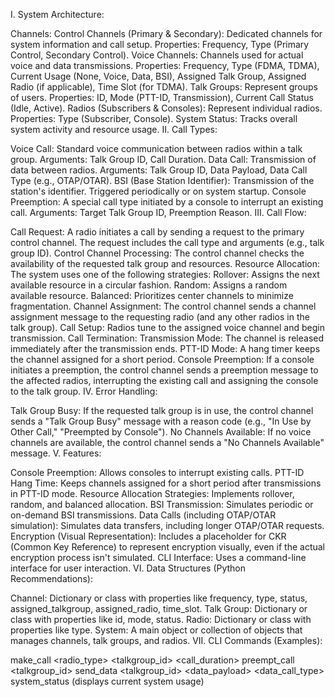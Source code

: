 I. System Architecture:

Channels:
Control Channels (Primary & Secondary): Dedicated channels for system information and call setup. Properties: Frequency, Type (Primary Control, Secondary Control).
Voice Channels: Channels used for actual voice and data transmissions. Properties: Frequency, Type (FDMA, TDMA), Current Usage (None, Voice, Data, BSI), Assigned Talk Group, Assigned Radio (if applicable), Time Slot (for TDMA).
Talk Groups: Represent groups of users. Properties: ID, Mode (PTT-ID, Transmission), Current Call Status (Idle, Active).
Radios (Subscribers & Consoles): Represent individual radios. Properties: Type (Subscriber, Console).
System Status: Tracks overall system activity and resource usage.
II. Call Types:

Voice Call: Standard voice communication between radios within a talk group. Arguments: Talk Group ID, Call Duration.
Data Call: Transmission of data between radios. Arguments: Talk Group ID, Data Payload, Data Call Type (e.g., OTAP/OTAR).
BSI (Base Station Identifier): Transmission of the station's identifier. Triggered periodically or on system startup.
Console Preemption: A special call type initiated by a console to interrupt an existing call. Arguments: Target Talk Group ID, Preemption Reason.
III. Call Flow:

Call Request: A radio initiates a call by sending a request to the primary control channel. The request includes the call type and arguments (e.g., talk group ID).
Control Channel Processing: The control channel checks the availability of the requested talk group and resources.
Resource Allocation: The system uses one of the following strategies:
Rollover: Assigns the next available resource in a circular fashion.
Random: Assigns a random available resource.
Balanced: Prioritizes center channels to minimize fragmentation.
Channel Assignment: The control channel sends a channel assignment message to the requesting radio (and any other radios in the talk group).
Call Setup: Radios tune to the assigned voice channel and begin transmission.
Call Termination:
Transmission Mode: The channel is released immediately after the transmission ends.
PTT-ID Mode: A hang timer keeps the channel assigned for a short period.
Console Preemption: If a console initiates a preemption, the control channel sends a preemption message to the affected radios, interrupting the existing call and assigning the console to the talk group.
IV. Error Handling:

Talk Group Busy: If the requested talk group is in use, the control channel sends a "Talk Group Busy" message with a reason code (e.g., "In Use by Other Call," "Preempted by Console").
No Channels Available: If no voice channels are available, the control channel sends a "No Channels Available" message.
V. Features:

Console Preemption: Allows consoles to interrupt existing calls.
PTT-ID Hang Time: Keeps channels assigned for a short period after transmissions in PTT-ID mode.
Resource Allocation Strategies: Implements rollover, random, and balanced allocation.
BSI Transmission: Simulates periodic or on-demand BSI transmissions.
Data Calls (including OTAP/OTAR simulation): Simulates data transfers, including longer OTAP/OTAR requests.
Encryption (Visual Representation): Includes a placeholder for CKR (Common Key Reference) to represent encryption visually, even if the actual encryption process isn't simulated.
CLI Interface: Uses a command-line interface for user interaction.
VI. Data Structures (Python Recommendations):

Channel: Dictionary or class with properties like frequency, type, status, assigned_talkgroup, assigned_radio, time_slot.
Talk Group: Dictionary or class with properties like id, mode, status.
Radio: Dictionary or class with properties like type.
System: A main object or collection of objects that manages channels, talk groups, and radios.
VII. CLI Commands (Examples):

make_call <radio_type> <talkgroup_id> <call_duration>
preempt_call <talkgroup_id> <reason>
send_data <talkgroup_id> <data_payload> <data_call_type>
system_status (displays current system usage)